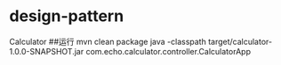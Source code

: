 # design-pattern 
Calculator
##运行
mvn clean package
java -classpath target/calculator-1.0.0-SNAPSHOT.jar com.echo.calculator.controller.CalculatorApp
